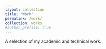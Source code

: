 ```yaml
---
layout: collection
title: "Work"
permalink: /work/
collection: works
#author_profile: true
---
```


A selection of my academic and technical work.